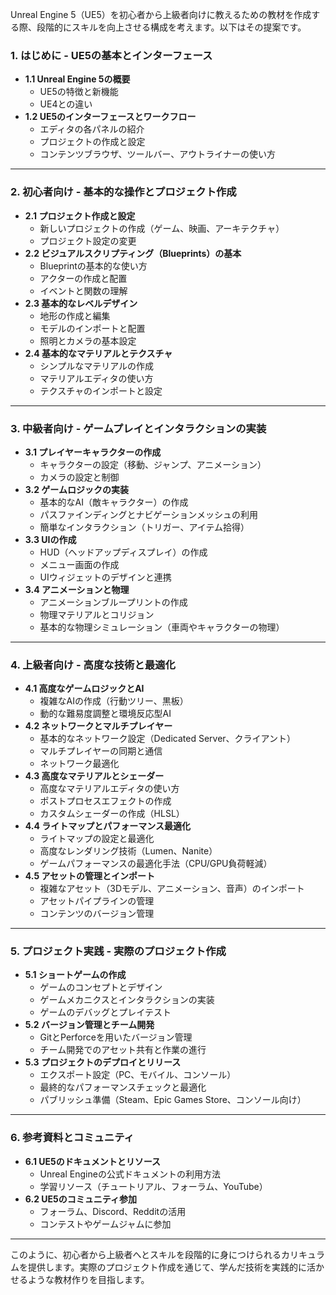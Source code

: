 Unreal Engine 5（UE5）を初心者から上級者向けに教えるための教材を作成する際、段階的にスキルを向上させる構成を考えます。以下はその提案です。

### 1. **はじめに - UE5の基本とインターフェース**
   - **1.1 Unreal Engine 5の概要**
     - UE5の特徴と新機能
     - UE4との違い
   - **1.2 UE5のインターフェースとワークフロー**
     - エディタの各パネルの紹介
     - プロジェクトの作成と設定
     - コンテンツブラウザ、ツールバー、アウトライナーの使い方

---

### 2. **初心者向け - 基本的な操作とプロジェクト作成**
   - **2.1 プロジェクト作成と設定**
     - 新しいプロジェクトの作成（ゲーム、映画、アーキテクチャ）
     - プロジェクト設定の変更
   - **2.2 ビジュアルスクリプティング（Blueprints）の基本**
     - Blueprintの基本的な使い方
     - アクターの作成と配置
     - イベントと関数の理解
   - **2.3 基本的なレベルデザイン**
     - 地形の作成と編集
     - モデルのインポートと配置
     - 照明とカメラの基本設定
   - **2.4 基本的なマテリアルとテクスチャ**
     - シンプルなマテリアルの作成
     - マテリアルエディタの使い方
     - テクスチャのインポートと設定

---

### 3. **中級者向け - ゲームプレイとインタラクションの実装**
   - **3.1 プレイヤーキャラクターの作成**
     - キャラクターの設定（移動、ジャンプ、アニメーション）
     - カメラの設定と制御
   - **3.2 ゲームロジックの実装**
     - 基本的なAI（敵キャラクター）の作成
     - パスファインディングとナビゲーションメッシュの利用
     - 簡単なインタラクション（トリガー、アイテム拾得）
   - **3.3 UIの作成**
     - HUD（ヘッドアップディスプレイ）の作成
     - メニュー画面の作成
     - UIウィジェットのデザインと連携
   - **3.4 アニメーションと物理**
     - アニメーションブループリントの作成
     - 物理マテリアルとコリジョン
     - 基本的な物理シミュレーション（車両やキャラクターの物理）

---

### 4. **上級者向け - 高度な技術と最適化**
   - **4.1 高度なゲームロジックとAI**
     - 複雑なAIの作成（行動ツリー、黒板）
     - 動的な難易度調整と環境反応型AI
   - **4.2 ネットワークとマルチプレイヤー**
     - 基本的なネットワーク設定（Dedicated Server、クライアント）
     - マルチプレイヤーの同期と通信
     - ネットワーク最適化
   - **4.3 高度なマテリアルとシェーダー**
     - 高度なマテリアルエディタの使い方
     - ポストプロセスエフェクトの作成
     - カスタムシェーダーの作成（HLSL）
   - **4.4 ライトマップとパフォーマンス最適化**
     - ライトマップの設定と最適化
     - 高度なレンダリング技術（Lumen、Nanite）
     - ゲームパフォーマンスの最適化手法（CPU/GPU負荷軽減）
   - **4.5 アセットの管理とインポート**
     - 複雑なアセット（3Dモデル、アニメーション、音声）のインポート
     - アセットパイプラインの管理
     - コンテンツのバージョン管理

---

### 5. **プロジェクト実践 - 実際のプロジェクト作成**
   - **5.1 ショートゲームの作成**
     - ゲームのコンセプトとデザイン
     - ゲームメカニクスとインタラクションの実装
     - ゲームのデバッグとプレイテスト
   - **5.2 バージョン管理とチーム開発**
     - GitとPerforceを用いたバージョン管理
     - チーム開発でのアセット共有と作業の進行
   - **5.3 プロジェクトのデプロイとリリース**
     - エクスポート設定（PC、モバイル、コンソール）
     - 最終的なパフォーマンスチェックと最適化
     - パブリッシュ準備（Steam、Epic Games Store、コンソール向け）

---

### 6. **参考資料とコミュニティ**
   - **6.1 UE5のドキュメントとリソース**
     - Unreal Engineの公式ドキュメントの利用方法
     - 学習リソース（チュートリアル、フォーラム、YouTube）
   - **6.2 UE5のコミュニティ参加**
     - フォーラム、Discord、Redditの活用
     - コンテストやゲームジャムに参加

---

このように、初心者から上級者へとスキルを段階的に身につけられるカリキュラムを提供します。実際のプロジェクト作成を通じて、学んだ技術を実践的に活かせるような教材作りを目指します。